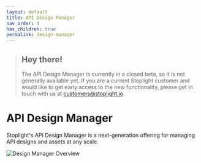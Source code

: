 ```yaml
---
layout: default
title: API Design Manager
nav_order: 4
has_children: true
permalink: design-manager
---
```


> ## Hey there!
>
> The API Design Manager is currently in a closed beta, so it is not generally
> available yet. If you are a current Stoplight customer and would like to get
> early access to the new functionality, please get in touch with us at
> [customers@stoplight.io](mailto:customers@stoplight.io).

# API Design Manager

Stoplight's API Design Manager is a next-generation offering for managing API
designs and assets at any scale.

![Design Manager Overview](/assets/images/design-manager-breakdown.png)

